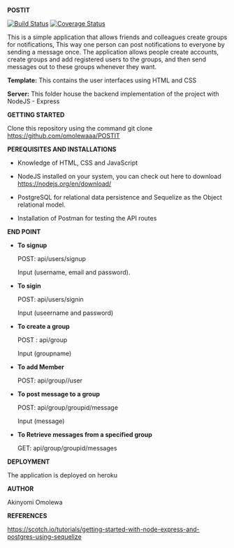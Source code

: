 

**POSTIT**

[![Build Status](https://travis-ci.org/omolewaaa/POSTIT.svg?branch=development)](https://travis-ci.org/omolewaaa/POSTIT)
[![Coverage Status](https://coveralls.io/repos/github/omolewaaa/POSTIT/badge.svg?branch=development)](https://coveralls.io/github/omolewaaa/POSTIT?branch=development)

This is a simple application that allows friends and colleagues create groups for notifications, This way one person can post notifications to everyone by sending a message once. The application allows people create accounts, create groups and add registered users to the groups, and then send messages out to these groups whenever they want.

**Template:** This contains the user interfaces using HTML and CSS

**Server:** This folder house the backend implementation of the project with NodeJS - Express



**GETTING STARTED**

   Clone this repository using the command git clone https://github.com/omolewaaa/POSTIT



**PEREQUISITES AND INSTALLATIONS**


  *    Knowledge of HTML, CSS and JavaScript

  *    NodeJS installed on your system, you can check out here to download https://nodejs.org/en/download/

  *    PostgreSQL for relational data persistence and Sequelize as the Object relational model.

  *    Installation of Postman for testing the API routes



**END POINT**

 *  **To signup**

       POST: api/users/signup

       Input (username, email and password).

 *  **To sigin**

       POST: api/users/signin

       Input (useername and password)

 * **To create a group**

   POST : api/group

   Input (groupname)

 * **To add Member**

   POST: api/group//user

 * **To post message to a group**

   POST: api/group/groupid/message

   Input (message)

 * **To Retrieve messages from a specified group**

   GET: api/group/groupid/messages
   
   
 **DEPLOYMENT**
 
   The application is deployed on heroku
   

 **AUTHOR**

   Akinyomi Omolewa
    

 **REFERENCES**

   https://scotch.io/tutorials/getting-started-with-node-express-and-postgres-using-sequelize
   
   
   
   
